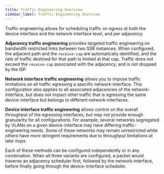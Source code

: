 ```yaml
---
title: Traffic Engineering Overview
sidebar_label: Traffic Engineering Overview
---
```

Traffic engineering allows for scheduling traffic on egress at both the device interface and the network interface level, and per adjacency. 

**Adjacency traffic engineering** provides targeted traffic engineering on bandwidth restricted links between two SSR instances. When configured, the adjacent path and the `receive-cap` are automatically identified, and the rate of traffic destined for that path is limited at that cap. Traffic does not exceed the `receive-cap` associated with the adjacency, and is not dropped by the ISP.

**Network interface traffic engineering** allows you to impose traffic limitations on all traffic egressing a specific network-interface. This configuration also applies to all associated adjacencies of the network-interface, but does not impact other traffic that is egressing the same device-interface but belongs to different network-interfaces.

**Device interface traffic engineering** allows control on the overall throughput of the egressing interfaces, but may not provide enough granularity for all configurations. For example, several networks segregated by VLANs on a given device-interface may have differing traffic-engineering needs. Some of these networks may remain unrestricted while others have more stringent requirements due to throughput limitations at later hops.

Each of these methods can be configured independently or in any combination. When all three variants are configured, a packet would traverse an adjacency scheduler first, followed by the network-interface, before finally going through the device-interface scheduler. 